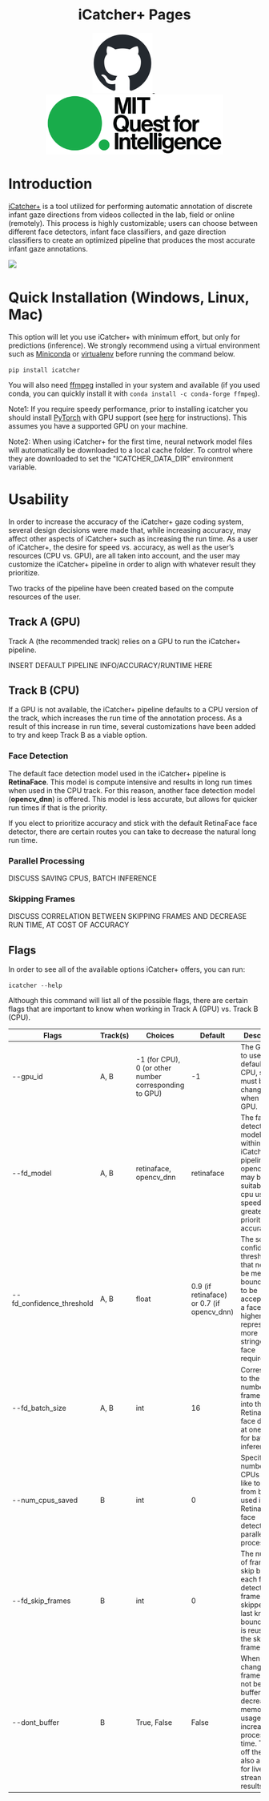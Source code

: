

<h1 align="center"> iCatcher+ Pages</h1>

<!---
<a href="https://github.com/icatcherplus/icatcher_plus" class="btn btn-primary">View on GitHub</a>
-->
<!---
Repository found [here](https://github.com/icatcherplus/icatcher_plus).
-->
<!---
[![button](https://github.com/icatcherplus/icatcherplus.github.io/blob/main/images/github-mark.png?raw=true)](https://github.com/icatcherplus/icatcher_plus) [![button2](https://github.com/icatcherplus/icatcherplus.github.io/blob/main/images/quest_logo.png?raw=true)](https://quest.mit.edu/)
-->
<p align="center">
  <a href="https://github.com/icatcherplus/icatcher_plus">
    <img src="https://github.com/icatcherplus/icatcherplus.github.io/blob/main/images/github-mark.png?raw=true" height="120">
  </a>
  &nbsp; &nbsp; &nbsp; &nbsp; &nbsp; &nbsp;
  <a href="https://quest.mit.edu/">
    <img src="https://github.com/icatcherplus/icatcherplus.github.io/blob/main/images/quest_logo_cropped.png?raw=true" height="120">
  </a>
</p>

# Introduction

<!---feel free to change to whatever, this is all very loose... copied installation section from readme -->

[iCatcher+](https://doi.org/10.1177/25152459221147250) is a tool utilized for performing automatic annotation of 
discrete infant gaze directions from videos collected in the lab, field or online (remotely). This process is highly
customizable; users can choose between different face detectors, infant face classifiers, and gaze direction classifiers
to create an optimized pipeline that produces the most accurate infant gaze annotations.

<img src="https://github.com/icatcherplus/icatcherplus.github.io/blob/main/gaze.gif?raw=true" />

<!---
![](https://github.com/icatcherplus/icatcherplus.github.io/blob/main/gaze.gif)
-->
# Quick Installation (Windows, Linux, Mac)
This option will let you use iCatcher+ with minimum effort, but only for predictions (inference).
We strongly recommend using a virtual environment such as [Miniconda](https://conda.io) or [virtualenv](https://pypi.org/project/virtualenv/) before running the command below.

`pip install icatcher`

You will also need [ffmpeg](https://www.ffmpeg.org/) installed in your system and available (if you used conda, you can quickly install it with `conda install -c conda-forge ffmpeg`).

Note1:
If you require speedy performance, prior to installing icatcher you should install [PyTorch](https://pytorch.org/) with GPU support (see [here](https://pytorch.org/get-started/locally/) for instructions). This assumes you have a supported GPU on your machine.

Note2:
When using iCatcher+ for the first time, neural network model files will automatically be downloaded to a local cache folder. To control where they are downloaded to set the "ICATCHER_DATA_DIR" environment variable.

# Usability
In order to increase the accuracy of the iCatcher+ gaze coding system, several design decisions were made that, while 
increasing accuracy, may affect other aspects of iCatcher+ such as increasing the run time. As a user of iCatcher+, the 
desire for speed vs. accuracy, as well as the user’s resources (CPU vs. GPU), are all taken into account, and the user 
may customize the iCatcher+ pipeline in order to align with whatever result they prioritize.

Two tracks of the pipeline have been created based on the compute resources of the user.


## Track A (GPU)
Track A (the recommended track) relies on a GPU to run the iCatcher+ pipeline. 

INSERT DEFAULT PIPELINE INFO/ACCURACY/RUNTIME HERE

## Track B (CPU)
If a GPU is not available, the iCatcher+ pipeline defaults to a CPU version of the track, which increases the run time
of the annotation process. As a result of this increase in run time, several customizations have been added to try and 
keep Track B as a viable option. 

### Face Detection
The default face detection model used in the iCatcher+ pipeline is **RetinaFace**. This model is compute intensive and
results in long run times when used in the CPU track. For this reason, another face detection model (**opencv_dnn**) is
offered. This model is less accurate, but allows for quicker run times if that is the priority.

If you elect to prioritize accuracy and stick with the default RetinaFace face detector, there are certain routes you
can take to decrease the natural long run time.

### Parallel Processing
DISCUSS SAVING CPUS, BATCH INFERENCE

### Skipping Frames
DISCUSS CORRELATION BETWEEN SKIPPING FRAMES AND DECREASE RUN TIME, AT COST OF ACCURACY
 

## Flags
In order to see all of the available options iCatcher+ offers, you can run:

`icatcher --help`

Although this command will list all of the possible flags, there are certain flags that are important to know when 
working in Track A (GPU) vs. Track B (CPU).

| **Flags**                 | **Track(s)** | **Choices**                                            | **Default**                                | **Description**                                                                                                                                                    |
|---------------------------|--------------|--------------------------------------------------------|--------------------------------------------|--------------------------------------------------------------------------------------------------------------------------------------------------------------------|
| --gpu_id                  | A, B         | -1 (for CPU), 0 (or other number corresponding to GPU) | -1                                         | The GPU ID to use. The default is CPU, so this must be changed when using GPU.                                                                                     |
| --fd_model                | A, B         | retinaface, opencv_dnn                                 | retinaface                                 | The face detector model used within the iCatcher+ pipeline. opencv_dnn may be more suitable for cpu usage if speed is a greater priority than accuracy.            |
| --fd_confidence_threshold | A, B         | float                                                  | 0.9 (if retinaface) or 0.7 (if opencv_dnn) | The score confidence threshold that needs to be met for a bounding box to be accepted as a face. A higher score represents more stringent face requirements.       |
| --fd_batch_size           | A, B         | int                                                    | 16                                         | Corresponds to the number of frames fed into the RetinaFace face detector at one time for batch inference.                                                         |
| --num_cpus_saved          | B            | int                                                    | 0                                          | Specifies the number of CPUs you’d like to keep from being used in the RetinaFace face detection parallel processing.                                              |
| --fd_skip_frames          | B            | int                                                    | 0                                          | The number of frames to skip between each face detection. If frames are skipped, the last known bounding box is reused for the skipped frames.                     |
| --dont_buffer             | B            | True, False                                            | False                                      | When changed, frames will not be buffered, decreasing memory usage, but increasing processing time. Turning off the buffer also allows for live stream of results. |



